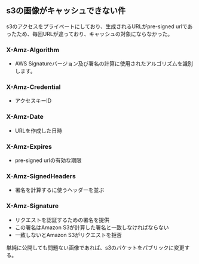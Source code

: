 ## s3の画像がキャッシュできない件

s3のアクセスをプライベートにしており、生成されるURLがpre-signed urlであったため、毎回URLが違っており、キャッシュの対象にならなかった。

### X-Amz-Algorithm
- AWS Signatureバージョン及び署名の計算に使用されたアルゴリズムを識別します。

### X-Amz-Credential
- アクセスキーID

### X-Amz-Date
- URLを作成した日時

### X-Amz-Expires
- pre-signed urlの有効な期限

### X-Amz-SignedHeaders
- 署名を計算するに使うヘッダーを並ぶ

### X-Amz-Signature
- リクエストを認証するための署名を提供
- この署名はAmazon S3が計算した署名と一致しなければならない
- 一致しないとAmazon S3がリクエストを拒否

単純に公開しても問題ない画像であれば、s3のバケットをパブリックに変更する。
